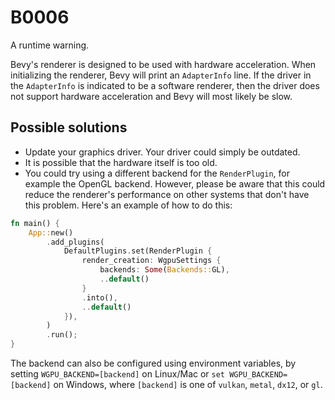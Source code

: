 # B0006

A runtime warning.

Bevy's renderer is designed to be used with hardware acceleration. When initializing the renderer, Bevy will print an `AdapterInfo` line. If the driver in the `AdapterInfo` is indicated to be a software renderer, then the driver does not support hardware acceleration and Bevy will most likely be slow.

## Possible solutions

- Update your graphics driver. Your driver could simply be outdated.
- It is possible that the hardware itself is too old.
- You could try using a different backend for the `RenderPlugin`, for example the OpenGL backend. However, please be aware that this could reduce the renderer's performance on other systems that don't have this problem. Here's an example of how to do this:

```rust
fn main() {
    App::new()
        .add_plugins(
            DefaultPlugins.set(RenderPlugin {
                render_creation: WgpuSettings {
                    backends: Some(Backends::GL),
                    ..default()
                }
                .into(),
                ..default()
            }),
        )
        .run();
}
```

The backend can also be configured using environment variables, by setting `WGPU_BACKEND=[backend]` on Linux/Mac or `set WGPU_BACKEND=[backend]` on Windows, where `[backend]` is one of `vulkan`, `metal`, `dx12`, or `gl`.
